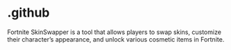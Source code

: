# .github
Fortnite SkinSwapper is a tool that allows players to swap skins, customize their character’s appearance, and unlock various cosmetic items in Fortnite.

